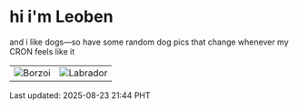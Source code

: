 # hi i'm Leoben

and i like dogs—so have some random dog pics that change whenever my CRON feels like it

|  |  |
|--------|----------|
| ![Borzoi](https://random-dog-vercel.vercel.app/api/random-borzoi?v=1755956699) | ![Labrador](https://random-dog-vercel.vercel.app/api/random-labrador?v=1755956699) |

Last updated: 2025-08-23 21:44 PHT
